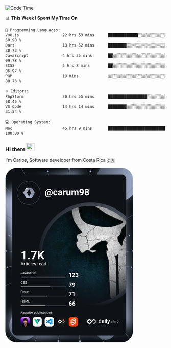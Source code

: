 
<!--START_SECTION:waka-->
![Code Time](http://img.shields.io/badge/Code%20Time-10%2C218%20hrs%2033%20mins-blue)

📊 **This Week I Spent My Time On** 

```text
💬 Programming Languages: 
Vue.js                   22 hrs 59 mins      █████████████░░░░░░░░░░░░   50.90 % 
Dart                     13 hrs 52 mins      ████████░░░░░░░░░░░░░░░░░   30.73 % 
JavaScript               4 hrs 25 mins       ██░░░░░░░░░░░░░░░░░░░░░░░   09.78 % 
SCSS                     3 hrs 8 mins        ██░░░░░░░░░░░░░░░░░░░░░░░   06.97 % 
PHP                      19 mins             ░░░░░░░░░░░░░░░░░░░░░░░░░   00.73 % 

🔥 Editors: 
PhpStorm                 30 hrs 55 mins      █████████████████░░░░░░░░   68.46 % 
VS Code                  14 hrs 14 mins      ████████░░░░░░░░░░░░░░░░░   31.54 % 

💻 Operating System: 
Mac                      45 hrs 9 mins       █████████████████████████   100.00 % 
```


<!--END_SECTION:waka-->

### Hi there <img src="https://media.giphy.com/media/hvRJCLFzcasrR4ia7z/giphy.gif" width="25px" height="25px">

I'm Carlos, Software developer from Costa Rica 🇨🇷

<a href="https://app.daily.dev/carum98"><img src="https://github.com/carum98/carum98/blob/main/devcard.svg" width="400" alt="Carlos Umaña Acevedo's Dev Card"/></a>
